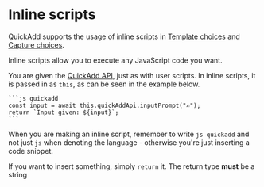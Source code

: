 # Inline scripts
QuickAdd supports the usage of inline scripts in [Template choices](./Choices/TemplateChoice.md) and [Capture choices](./Choices/CaptureChoice.md).

Inline scripts allow you to execute any JavaScript code you want.

You are given the [QuickAdd API](./API/QuickAddAPICore.md), just as with user scripts. In inline scripts, it is passed in as ``this``, as can be seen in the example below.

````
```js quickadd
const input = await this.quickAddApi.inputPrompt("✍");
return `Input given: ${input}`;
```
````

When you are making an inline script, remember to write ``js quickadd`` and not just ``js`` when denoting the language - otherwise you're just inserting a code snippet.

If you want to insert something, simply ``return`` it. The return type **must** be a string